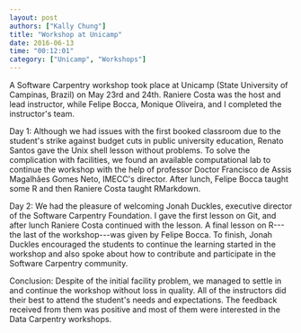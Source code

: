 ```yaml
---
layout: post
authors: ["Kally Chung"]
title: "Workshop at Unicamp"
date: 2016-06-13
time: "00:12:01"
category: ["Unicamp", "Workshops"]
---
```

A Software Carpentry workshop took place at Unicamp (State University of Campinas, Brazil) on May 23rd and 24th.
Raniere Costa was the host and lead instructor,
while Felipe Bocca, Monique Oliveira, and I completed the instructor's team.

Day 1:
Although we had issues with the first booked classroom due to the student's strike against budget cuts in public university education,
Renato Santos gave the Unix shell lesson without problems.
To solve the complication with facilities,
we found an available computational lab to continue the workshop
with the help of professor Doctor Francisco de Assis Magalhães Gomes Neto,
IMECC's director.
After lunch, Felipe Bocca taught some R and then Raniere Costa taught RMarkdown.

Day 2:
We had the pleasure of welcoming Jonah Duckles,
executive director of the Software Carpentry Foundation.
I gave the first lesson on Git,
and after lunch Raniere Costa continued with the lesson.
A final lesson on R---the last of the workshop---was given by Felipe Bocca.
To finish,
Jonah Duckles encouraged the students to continue the learning started in the workshop
and also spoke about how to contribute and participate in the Software Carpentry community.

Conclusion:
Despite of the initial facility problem,
we managed to settle in and continue the workshop without loss in quality.
 All of the instructors did their best to attend the student's needs and expectations.
The feedback received from them was positive and most of them were interested in the Data Carpentry workshops.

